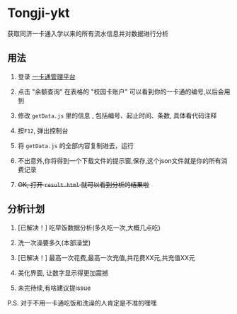 # Tongji-ykt

获取同济一卡通入学以来的所有流水信息并对数据进行分析

## 用法

1. 登录 [一卡通管理平台](http://yikatong.tongji.edu.cn)

2. 点击 "余额查询" 在表格的 "校园卡账户" 可以看到你的一卡通的编号,以后会用到

3. 修改 `getData.js` 里的信息 , 包括编号、起止时间、条数, 具体看代码注释

4. 按`F12`, 弹出控制台

5. 将 `getData.js` 的全部内容复制进去，运行

6. 不出意外,你将得到一个下载文件的提示窗,保存,这个json文件就是你的所有消费记录

7. ~~OK, 打开 `result.html` 就可以看到分析的结果啦~~


## 分析计划

1. [已解决！] 吃早饭数据分析(多久吃一次,大概几点吃)

2. 洗一次澡要多久(本部澡堂)

3. [已解决！] 最高一次花费,最高一次充值,共花费XX元,共充值XX元

4. 美化界面, 让数字显示得更加震撼

5. 未完待续,有啥建议提issue

P.S. 对于不用一卡通吃饭和洗澡的人肯定是不准的嘿嘿
